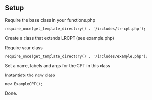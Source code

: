 ## Setup
Require the base class in your functions.php

    require_once(get_template_directory() . '/includes/lr-cpt.php');

Create a class that extends LRCPT (see example.php)

Require your class

    require_once(get_template_directory() . '/includes/example.php');

Set a name, labels and args for the CPT in this class


Instantiate the new class

    new ExampleCPT();

Done.
